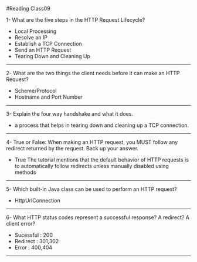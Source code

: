 #Reading Class09

1- What are the five steps in the HTTP Request Lifecycle?

- Local Processing
- Resolve an IP
- Establish a TCP Connection
- Send an HTTP Request
- Tearing Down and Cleaning Up

---

2- What are the two things the client needs before it can make an HTTP Request?

- Scheme/Protocol
- Hostname and Port Number

---

3- Explain the four way handshake and what it does.

- a process that helps in tearing down and cleaning up a TCP connection.

---


4- True or False: When making an HTTP request, you MUST follow any redirect returned by the request. Back up your answer.

- True The tutorial mentions that the default behavior of HTTP requests is to automatically follow redirects unless manually disabled using methods 

---


5- Which built-in Java class can be used to perform an HTTP request?

- HttpUrlConnection

---


6- What HTTP status codes represent a successful response? A redirect? A client error?

- Sucessful : 200
- Redirect : 301,302
- Error : 400,404
---

